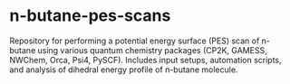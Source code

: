 # n-butane-pes-scans
Repository for performing a potential energy surface (PES) scan of n-butane using various quantum chemistry packages (CP2K, GAMESS, NWChem, Orca, Psi4, PySCF). Includes input setups, automation scripts, and analysis of dihedral energy profile of n-butane molecule.

